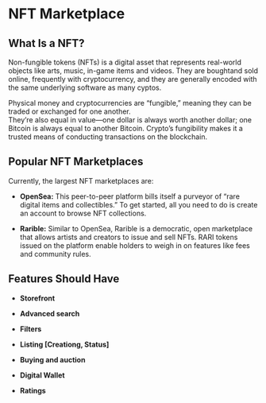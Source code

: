 # NFT Marketplace

## What Is a NFT?
Non-fungible tokens (NFTs) is a digital asset that represents real-world objects like arts, music, in-game items and videos. They are boughtand sold online, frequently with cryptocurrency, and they are generally encoded with the same underlying software as many cyptos.

Physical money and cryptocurrencies are “fungible,” meaning they can be traded or exchanged for one another.</br>
They’re also equal in value—one dollar is always worth another dollar; one Bitcoin is always equal to another Bitcoin. Crypto’s fungibility makes it a trusted means of conducting transactions on the blockchain.

## Popular NFT Marketplaces

Currently, the largest NFT marketplaces are:

- **OpenSea:** This peer-to-peer platform bills itself a purveyor of “rare digital items and collectibles.” To get started, all you need to do is create an account to browse NFT collections.

- **Rarible:** Similar to OpenSea, Rarible is a democratic, open marketplace that allows artists and creators to issue and sell NFTs. RARI tokens issued on the platform enable holders to weigh in on features like fees and community rules.

## Features Should Have

- **Storefront**

- **Advanced search**
- **Filters**
- **Listing [Creationg, Status]**
- **Buying and auction**
- **Digital Wallet**
- **Ratings**


